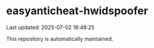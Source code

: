 # easyanticheat-hwidspoofer

Last updated: 2025-07-02 18:48:25

This repository is automatically maintained.
